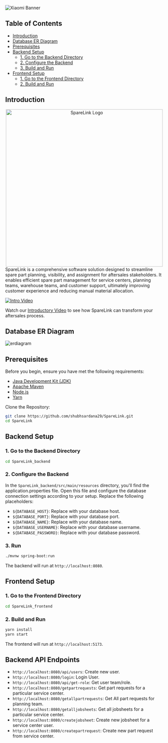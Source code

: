 ![ Xiaomi Banner ](https://github.com/shubhsardana29/SpareLink/assets/52607235/d1b12a5b-a271-4841-a157-9401434f03c7)

## Table of Contents

- [Introduction](#introduction)
- [Database ER Diagram](#database-er-diagram)
- [Prerequisites](#prerequisites)
- [Backend Setup](#backend-setup)
  - [1. Go to the Backend Directory](#1-go-to-the-backend-directory)
  - [2. Configure the Backend](#2-configure-the-backend)
  - [3. Build and Run](#3-run)
- [Frontend Setup](#frontend-setup)
  - [1. Go to the Frontend Directory](#1-go-to-the-frontend-directory)
  - [2. Build and Run](#2-build-and-run)

## Introduction

<div align="center">
  <img src="https://github.com/shubhsardana29/SpareLink/assets/52607235/32ea0fd8-2fe4-4a8d-929f-d8b8cf5cd3af" alt="SpareLink Logo" width=500 height = 500/>
</div>
SpareLink is a comprehensive software solution designed to streamline spare part planning, visibility, and assignment for aftersales stakeholders. It enables efficient spare part management for service centers, planning teams, warehouse teams, and customer support, ultimately improving customer experience and reducing manual material allocation.

[![Intro Video](link-to-your-intro-video-thumbnail)](https://github.com/shubhsardana29/SpareLink/assets/52607235/0fabd80b-dbf3-49cb-abee-2975b6aff1cd)

Watch our [Introductory Video](https://github.com/shubhsardana29/SpareLink/assets/52607235/0fabd80b-dbf3-49cb-abee-2975b6aff1cd) to see how SpareLink can transform your aftersales process.

## Database ER Diagram

![erdiagram](https://github.com/shubhsardana29/SpareLink/assets/52607235/2ce2f35a-3e45-43dd-a2cc-c736910448a4)

## Prerequisites

Before you begin, ensure you have met the following requirements:

- [Java Development Kit (JDK)](https://www.oracle.com/java/technologies/javase-downloads.html)
- [Apache Maven](https://maven.apache.org/download.cgi)
- [Node.js](https://nodejs.org/en/download/)
- [Yarn](https://classic.yarnpkg.com/en/docs/install/)

Clone the Repository:

```bash
git clone https://github.com/shubhsardana29/SpareLink.git
cd SpareLink
```

## Backend Setup

### 1. Go to the Backend Directory

```bash
cd SpareLink_backend
```

### 2. Configure the Backend

In the `SpareLink_backend/src/main/resources` directory, you'll find the application.properties file. Open this file and configure the database connection settings according to your setup. Replace the following placeholders:

- `${DATABASE_HOST}`: Replace with your database host.
- `${DATABASE_PORT}`: Replace with your database port.
- `${DATABASE_NAME}`: Replace with your database name.
- `${DATABASE_USERNAME}`: Replace with your database username.
- `${DATABASE_PASSWORD}`: Replace with your database password.

### 3. Run

```bash
./mvnw spring-boot:run
```

The backend will run at `http://localhost:8080`.

## Frontend Setup

### 1. Go to the Frontend Directory

```bash
cd SpareLink_frontend
```

### 2. Build and Run

```bash
yarn install
yarn start
```

The frontend will run at `http://localhost:5173`.

## Backend API Endpoints

- `http://localhost:8080/api/users`: Create new user.
- `http://localhost:8080/login`: Login User.
- `http://localhost:8080/api/get-role`: Get user team/role.
- `http://localhost:8080/getpartrequests`: Get part requests for a particular service center.
- `http://localhost:8080/getallpartrequests`: Get All part requests for planning team.
- `http://localhost:8080/getalljobsheets`: Get all jobsheets for a particular service center.
- `http://localhost:8080/createjobsheet`: Create new jobsheet for a service center user.
- `http://localhost:8080/createpartrequest`: Create new part request from service center.

